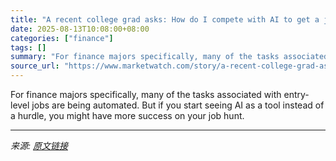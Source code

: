 ```yaml
---
title: "A recent college grad asks: How do I compete with AI to get a job in finance?"
date: 2025-08-13T10:08:00+08:00
categories: ["finance"]
tags: []
summary: "For finance majors specifically, many of the tasks associated with entry-level jobs are being automated. But if you start seeing AI as a tool instead of a hurdle, you might have more success on your j"
source_url: "https://www.marketwatch.com/story/a-recent-college-grad-asks-how-do-i-compete-with-ai-to-get-a-job-in-finance-560d4527?mod=mw_rss_topstories"
---
```


For finance majors specifically, many of the tasks associated with entry-level jobs are being automated. But if you start seeing AI as a tool instead of a hurdle, you might have more success on your job hunt.

---

*来源: [原文链接](https://www.marketwatch.com/story/a-recent-college-grad-asks-how-do-i-compete-with-ai-to-get-a-job-in-finance-560d4527?mod=mw_rss_topstories)*
